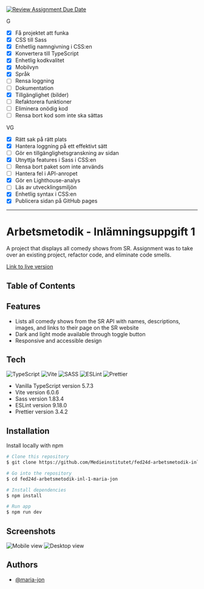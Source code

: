 [![Review Assignment Due Date](https://classroom.github.com/assets/deadline-readme-button-22041afd0340ce965d47ae6ef1cefeee28c7c493a6346c4f15d667ab976d596c.svg)](https://classroom.github.com/a/Bzh4RYwL)

G

- [x] Få projektet att funka
- [x] CSS till Sass
- [x] Enhetlig namngivning i CSS:en
- [x] Konvertera till TypeScript
- [x] Enhetlig kodkvalitet
- [x] Mobilvyn
- [x] Språk
- [ ] Rensa loggning
- [ ] Dokumentation
- [x] Tillgänglighet (bilder)
- [ ] Refaktorera funktioner
- [ ] Eliminera onödig kod
- [ ] Rensa bort kod som inte ska sättas

VG

- [x] Rätt sak på rätt plats
- [x] Hantera loggning på ett effektivt sätt
- [ ] Gör en tillgänglighetsgranskning av sidan
- [x] Utnyttja features i Sass i CSS:en
- [ ] Rensa bort paket som inte används
- [ ] Hantera fel i API-anropet
- [x] Gör en Lighthouse-analys
- [ ] Läs av utvecklingsmiljön
- [x] Enhetlig syntax i CSS:en
- [x] Publicera sidan på GitHub pages

---
# Arbetsmetodik - Inlämningsuppgift 1

A project that displays all comedy shows from SR. Assignment was to take over an existing project, refactor code, and eliminate code smells. 

[Link to live version](https://medieinstitutet.github.io/fed24d-arbetsmetodik-inl-1-maria-jon/)

## Table of Contents

## Features
- Lists all comedy shows from the SR API with names, descriptions, images, and links to their page on the SR website
- Dark and light mode available through toggle button
- Responsive and accessible design

## Tech
![TypeScript](https://img.shields.io/badge/typescript-%23007ACC.svg?style=for-the-badge&logo=typescript&logoColor=white)
![Vite](https://img.shields.io/badge/vite-%23646CFF.svg?style=for-the-badge&logo=vite&logoColor=white) 
![SASS](https://img.shields.io/badge/SASS-hotpink.svg?style=for-the-badge&logo=SASS&logoColor=white)
![ESLint](https://img.shields.io/badge/ESLint-4B3263?style=for-the-badge&logo=eslint&logoColor=white)
![Prettier](https://img.shields.io/badge/prettier-%23F7B93E.svg?style=for-the-badge&logo=prettier&logoColor=black)

- Vanilla TypeScript version 5.7.3
- Vite version 6.0.6
- Sass version 1.83.4
- ESLint version 9.18.0
- Prettier version 3.4.2

## Installation

Install locally with npm

```bash
# Clone this repository
$ git clone https://github.com/Medieinstitutet/fed24d-arbetsmetodik-inl-1-maria-jon

# Go into the repository
$ cd fed24d-arbetsmetodik-inl-1-maria-jon

# Install dependencies
$ npm install

# Run app
$ npm run dev
```

## Screenshots
![Mobile view]()
![Desktop view]()

## Authors 

- [@maria-jon](https://www.github.com/maria-jon)
